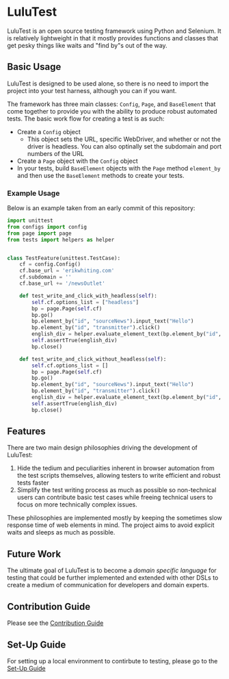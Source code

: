 # LuluTest
 
LuluTest is an open source testing framework using Python and Selenium.
It is relatively lightweight in that it mostly provides functions and
classes that get pesky things like waits and "find by"s out of the way.

## Basic Usage

LuluTest is designed to be used alone, so there is no need to import
the project into your test harness, although you can if you want.

The framework has three main classes: `Config`, `Page`, and `BaseElement`
that come together to provide you with the ability to produce robust automated tests. The
basic work flow for creating a test is as such:

* Create a `Config` object
  * This object sets the URL, specific WebDriver, and whether or not
  the driver is headless. You can also optinally set the subdomain and port
  numbers of the URL
* Create a `Page` object with the `Config` object
* In your tests, build `BaseElement` objects with the `Page` method `element_by`
and then use the `BaseElement` methods to create your tests.

### Example Usage
Below is an example taken from an early commit of this repository:

```python
import unittest
from configs import config
from page import page
from tests import helpers as helper


class TestFeature(unittest.TestCase):
	cf = config.Config()
	cf.base_url = 'erikwhiting.com'
	cf.subdomain = ''
	cf.base_url += '/newsOutlet'

	def test_write_and_click_with_headless(self):
		self.cf.options_list = ["headless"]
		bp = page.Page(self.cf)
		bp.go()
		bp.element_by("id", "sourceNews").input_text("Hello")
		bp.element_by("id", "transmitter").click()
		english_div = helper.evaluate_element_text(bp.element_by("id", "en1"), "Hello")
		self.assertTrue(english_div)
		bp.close()

	def test_write_and_click_without_headless(self):
		self.cf.options_list = []
		bp = page.Page(self.cf)
		bp.go()
		bp.element_by("id", "sourceNews").input_text("Hello")
		bp.element_by("id", "transmitter").click()
		english_div = helper.evaluate_element_text(bp.element_by("id", "en1"), "Hello")
		self.assertTrue(english_div)
		bp.close()

```

## Features

There are two main design philosophies driving the development of LuluTest:
1. Hide the tedium and peculiarities inherent in browser automation
from the test scripts themselves, allowing testers to write efficient
and robust tests faster
2. Simplify the test writing process as much as possible so non-technical
users can contribute basic test cases while freeing technical
users to focus on more technically complex issues.

These philosophies are implemented mostly by keeping the sometimes slow response
time of web elements in mind. The project aims to avoid explicit waits and
sleeps as much as possible.

## Future Work

The ultimate goal of LuluTest is to become a *domain specific language* for
testing that could be further implemented and extended with other DSLs to
create a medium of communication for developers and domain experts.

## Contribution Guide

Please see the [Contribution Guide](./CONTRIBUTING.md)

## Set-Up Guide
For setting up a local environment to contirbute to testing, please go to the [Set-Up Guide](./SETUP.md)
